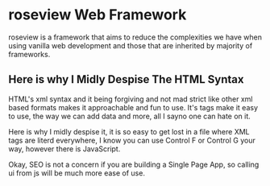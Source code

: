 # roseview Web Framework

roseview is a framework that aims to reduce the complexities we have when using
vanilla web development and those that are inherited by majority of frameworks.

## Here is why I Midly Despise The HTML Syntax

HTML's xml syntax and it being forgiving and not mad strict like other xml based formats
makes it approachable and fun to use. It's tags make it easy to use, the way we can add
data and more,  all I sayno one can hate on it.

Here is why I midly despise it, it is so easy to get lost in a file where XML tags are
literd everywhere, I know you can use Control F or Control G your way, however there is
JavaScript.

Okay, SEO is not a concern if you are building a Single Page App, so calling ui
from js will be much more ease of use.
